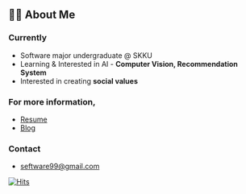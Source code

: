 ## 🙋‍♀️ About Me

### Currently
- Software major undergraduate @ SKKU
- Learning & Interested in AI - **Computer Vision, Recommendation System**
- Interested in creating **social values**


### For more information,
- <a href="https://say-young.notion.site/Resume-English-71fe484521214ed2ac167c2ac0cc243c">Resume</a>
- <a href="https://velog.io/@dd9s2">Blog</a>


### Contact
- seftware99@gmail.com



[![Hits](https://hits.seeyoufarm.com/api/count/incr/badge.svg?url=https%3A%2F%2Fgithub.com%2FSeyoung9304&count_bg=%23CDEA91&title_bg=%23555555&icon=&icon_color=%23E7E7E7&title=hits&edge_flat=false)](https://hits.seeyoufarm.com)
